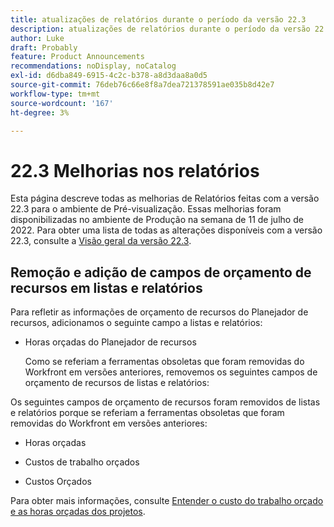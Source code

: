 ```yaml
---
title: atualizações de relatórios durante o período da versão 22.3
description: atualizações de relatórios durante o período da versão 22.3
author: Luke
draft: Probably
feature: Product Announcements
recommendations: noDisplay, noCatalog
exl-id: d6dba849-6915-4c2c-b378-a8d3daa8a0d5
source-git-commit: 76deb76c66e8f8a7dea721378591ae035b8d42e7
workflow-type: tm+mt
source-wordcount: '167'
ht-degree: 3%

---
```


# 22.3 Melhorias nos relatórios

Esta página descreve todas as melhorias de Relatórios feitas com a versão 22.3 para o ambiente de Pré-visualização. Essas melhorias foram disponibilizadas no ambiente de Produção na semana de 11 de julho de 2022. Para obter uma lista de todas as alterações disponíveis com a versão 22.3, consulte a [Visão geral da versão 22.3](../../../product-announcements/product-releases/22.3-release-activity/22-3-release-overview.md).

## Remoção e adição de campos de orçamento de recursos em listas e relatórios

Para refletir as informações de orçamento de recursos do Planejador de recursos, adicionamos o seguinte campo a listas e relatórios:

* Horas orçadas do Planejador de recursos

  Como se referiam a ferramentas obsoletas que foram removidas do Workfront em versões anteriores, removemos os seguintes campos de orçamento de recursos de listas e relatórios:


Os seguintes campos de orçamento de recursos foram removidos de listas e relatórios porque se referiam a ferramentas obsoletas que foram removidas do Workfront em versões anteriores:

* Horas orçadas

* Custos de trabalho orçados

* Custos Orçados


Para obter mais informações, consulte [Entender o custo do trabalho orçado e as horas orçadas dos projetos](/help/quicksilver/manage-work/projects/project-finances/budgeted-labor-cost.md).

